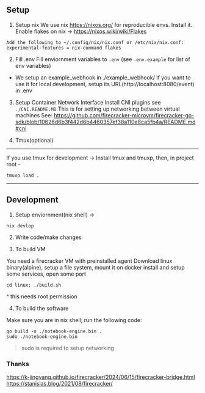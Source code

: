 ## Setup
1. Setup nix
We use nix https://nixos.org/ for reproducible envs.
Install it.
Enable flakes on nix -> https://nixos.wiki/wiki/Flakes
```
Add the following to ~/.config/nix/nix.conf or /etc/nix/nix.conf: 
experimental-features = nix-command flakes
```

2. Fill .env
Fill enviornment variables to `.env` (see `.env.example` for list of env variables)
- We setup an example_webhook in ./example_webhook/
If you want to use it for local development, setup its URL(http://localhost:8080/event) in .env


3. Setup Container Network Interface
Install CNI plugins see `./CNI.README.MD`
This is for setting up networking between virtual machines
See: https://github.com/firecracker-microvm/firecracker-go-sdk/blob/10626d6b3f442d6b4460357ef38a110e8ca5fb4a/README.md#cni

4. Tmux(optional)
---
If you use tmux for development ->
Install tmux and tmuxp, then, in project root -
```
tmuxp load .
```

----

## Development

1. Setup enviornment(nix shell) ->
```
nix devlop
```

2. Write code/make changes

3. To build VM

You need a firecracker VM with preinstalled agent
Download linux binary(alpine), setup a file system, mount it on docker
install and setup some services, open some port

```
cd linux; ./build.sh
```
^ this needs root permission

4. To build the software

Make sure you are in nix shell; run the following code:

```
go build -o ./notebook-engine.bin .
sudo ./notebook-engine.bin
```
> sudo is required to setup networking

### Thanks

https://k-jingyang.github.io/firecracker/2024/06/15/firecracker-bridge.html
https://stanislas.blog/2021/08/firecracker/
